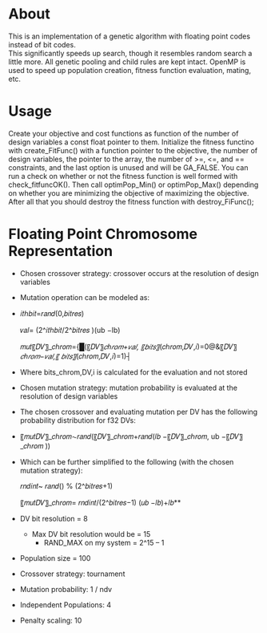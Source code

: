 # About
This is an implementation of a genetic algorithm with floating point codes instead of bit codes.  
This significantly speeds up search, though it resembles random search a little more.
All genetic pooling and child rules are kept intact.
OpenMP is used to speed up population creation, fitness function evaluation, mating, etc.

# Usage
Create your objective and cost functions as function of the number of design variables a const float pointer to them.
Initialize the fitness functino with create_FitFunc() with a function pointer to the objective, the number of design variables, the pointer to the array, the number of >=, <=, and == constraints, and the last option is unused and will be GA_FALSE.
You can run a check on whether or not the fitness function is well formed with check_fitfuncOK().
Then call optimPop_Min() or optimPop_Max() depending on whether you are minimizing the objective of maximizing the objective.
After all that you should destroy the fitness function with destroy_FiFunc();

# Floating Point Chromosome Representation
- Chosen crossover strategy: crossover occurs at the resolution of design variables
- Mutation operation can be modeled as:
- 
  𝑖𝑡ℎ𝑏𝑖𝑡=𝑟𝑎𝑛𝑑(0,𝑏𝑖𝑡𝑟𝑒𝑠)
  
  𝑣𝑎𝑙= (2^𝑖𝑡ℎ𝑏𝑖𝑡/2^𝑏𝑖𝑡𝑟𝑒𝑠 )(ub −lb)
  
  𝑚𝑢𝑡〖𝐷𝑉〗_𝑐ℎ𝑟𝑜𝑚={█(〖𝐷𝑉〗_𝑐ℎ𝑟𝑜𝑚+𝑣𝑎𝑙,  〖𝑏𝑖𝑡𝑠〗_(𝑐ℎ𝑟𝑜𝑚,𝐷𝑉,𝑖)=0@&〖𝐷𝑉〗_𝑐ℎ𝑟𝑜𝑚−𝑣𝑎𝑙,〖      𝑏𝑖𝑡𝑠〗_(𝑐ℎ𝑟𝑜𝑚,𝐷𝑉,𝑖)=1)┤
  
- Where bits_chrom,DV,i is calculated for the evaluation and not stored
- Chosen mutation strategy: mutation probability is evaluated at the resolution of design variables
- The chosen crossover and evaluating mutation per DV has the following probability distribution for f32 DVs:
- 
  〖𝑚𝑢𝑡𝐷𝑉〗_𝑐ℎ𝑟𝑜𝑚∼𝑟𝑎𝑛𝑑(〖𝐷𝑉〗_𝑐ℎ𝑟𝑜𝑚+𝑟𝑎𝑛𝑑(𝑙𝑏 −〖𝐷𝑉〗_𝑐ℎ𝑟𝑜𝑚, ub −〖𝐷𝑉〗_𝑐ℎ𝑟𝑜𝑚 ))
  
- Which can be further simplified to the following (with the chosen mutation strategy):

  𝑟𝑛𝑑𝑖𝑛𝑡~ 𝑟𝑎𝑛𝑑() % (2^𝑏𝑖𝑡𝑟𝑒𝑠+1)
  
  〖𝑚𝑢𝑡𝐷𝑉〗_𝑐ℎ𝑟𝑜𝑚=  𝑟𝑛𝑑𝑖𝑛𝑡/(2^𝑏𝑖𝑡𝑟𝑒𝑠−1) (𝑢𝑏 −𝑙𝑏)+𝑙𝑏**

- DV bit resolution = 8
  - Max DV bit resolution would be = 15
    - RAND_MAX on my system = 2^15 – 1
- Population size = 100
- Crossover strategy: tournament 
- Mutation probability: 1 / ndv
- Independent Populations: 4
- Penalty scaling: 10


